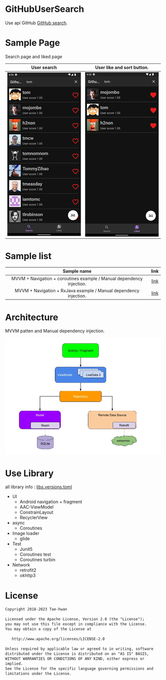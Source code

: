 # GitHubUserSearch

Use api GitHub [GitHub search](https://docs.github.com/en/free-pro-team@latest/rest/search/search?apiVersion=2022-11-28#search-code).

# Sample Page

Search page and liked page

|           User search           |   User like and sort button.    |
|:-------------------------------:|:-------------------------------:|
| ![main](images/search_page.png) | ![detail](images/like_page.png) |

# Sample list

|           Sample name           |     link     |
|:-------------------------------:|:-------------------------------:|
| MVVM + Navigation + coroutines example / Manual dependency injection. | [link](https://github.com/taehwandev/GithubUserSearch/tree/MVVM-ManualDependencyInjection-coroutines-sample) |
| MVVM + Navigation + RxJava example / Manual dependency injection. | [link](https://github.com/taehwandev/GithubUserSearch/tree/rxjava-sample) |


# Architecture

MVVM patten and Manual dependency injection.

![architecture](images/architecture.webp)

# Use Library

all library info : [libs.versions.toml](gradle/libs.versions.toml)

- UI
    - Android navigation + fragment
    - AAC-ViewModel
    - ConstrainLayout
    - RecyclerView
- async
    - Coroutines
- Image loader
    - glide
- Test
    - Junit5
    - Coroutines test
    - Coroutines turbin
- Network
    - retrofit2
    - okhttp3

# License

```
Copyright 2018-2023 Tae-hwan

Licensed under the Apache License, Version 2.0 (the "License");
you may not use this file except in compliance with the License.
You may obtain a copy of the License at

   http://www.apache.org/licenses/LICENSE-2.0

Unless required by applicable law or agreed to in writing, software
distributed under the License is distributed on an "AS IS" BASIS,
WITHOUT WARRANTIES OR CONDITIONS OF ANY KIND, either express or implied.
See the License for the specific language governing permissions and
limitations under the License.
```
